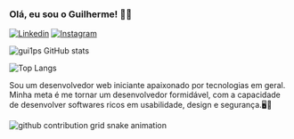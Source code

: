 ### Olá, eu sou o Guilherme! 👋😎

[![Linkedin](https://img.shields.io/badge/LinkedIn-0077B5?style=for-the-badge&logo=linkedin&logoColor=white)](https://www.linkedin.com/in/guilherme-roberto-dos-passos/)
[![Instagram](https://img.shields.io/badge/Instagram-E4405F?style=for-the-badge&logo=instagram&logoColor=white)](https://www.instagram.com/gui_guisinho)

![gui1ps GitHub stats](https://github-readme-stats.vercel.app/api?username=gui1ps&show_icons=true&theme=tokyonight)

![Top Langs](https://github-readme-stats.vercel.app/api/top-langs/?username=gui1ps&layout=compact&theme=tokyonight)

Sou um desenvolvedor web iniciante apaixonado por tecnologias em geral. Minha meta é me tornar um desenvolvedor formidável, com a capacidade de desenvolver softwares ricos em usabilidade, design e segurança.🖥️🌟

<picture>
  <source media="(prefers-color-scheme: dark)" srcset="https://raw.githubusercontent.com/YourUser/YourUser/output/github-contribution-grid-snake-dark.svg">
  <source media="(prefers-color-scheme: light)" srcset="https://raw.githubusercontent.com/YourUser/YourUser/output/github-contribution-grid-snake.svg">
  <img alt="github contribution grid snake animation" src="https://raw.githubusercontent.com/YourUser/YourUser/output/github-contribution-grid-snake.svg">
</picture>

